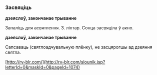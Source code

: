 ### Засвяціць
**дзеяслоў, закончанае трыванне**

Запаліць для асвятлення. З. ліхтар. Сонца засвяціла ў акно.

**дзеяслоў, закончанае трыванне**

Сапсаваць (святлоадчувальную плёнку), не засцярогшы ад дзеяння святла.

<a rel="author">[http://rv-blr.com/](http://rv-blr.com/slounik.jsp?letterId=0&maskId=0&pageId=1074)</a>
